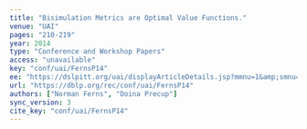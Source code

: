 ```yaml
---
title: "Bisimulation Metrics are Optimal Value Functions."
venue: "UAI"
pages: "210-219"
year: 2014
type: "Conference and Workshop Papers"
access: "unavailable"
key: "conf/uai/FernsP14"
ee: "https://dslpitt.org/uai/displayArticleDetails.jsp?mmnu=1&amp;smnu=2&amp;article_id=2456&amp;proceeding_id=30"
url: "https://dblp.org/rec/conf/uai/FernsP14"
authors: ["Norman Ferns", "Doina Precup"]
sync_version: 3
cite_key: "conf/uai/FernsP14"
---
```

